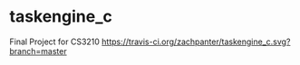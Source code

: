 # taskengine_c
Final Project for CS3210
https://travis-ci.org/zachpanter/taskengine_c.svg?branch=master
